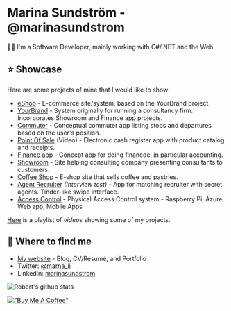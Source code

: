 # Marina Sundström - @marinasundstrom

👩‍🦰 I'm a Software Developer, mainly working with C#/.NET and the Web.

## ⭐ Showcase
Here are some projects of mine that I would like to show:

* [eShop](https://github.com/marinasundstrom/eShop) - E-commerce site/system, based on the YourBrand project.
* [YourBrand](https://github.com/marinasundstrom/YourBrand) - System originally for running a consultancy firm. Incorporates Showroom and Finance app projects.
* [Commuter](https://github.com/marinasundstrom/commuter) - Conceptual commuter app listing stops and departures based on the user's position.
* [Point Of Sale](https://youtu.be/wDP1ShXDgY8) (Video) - Electronic cash register app with product catalog and receipts.
* [Finance app](https://github.com/marinasundstrom/finance-app) - Concept app for doing financde, in particular accounting.
* [Showroom](https://github.com/marinasundstrom/showroom) -  Site helping consulting company presenting consultants to customers.
* [Coffee Shop](https://github.com/marinasundstrom/coffee-shop) - E-shop site that sells coffee and pastries.
* [Agent Recruiter](https://github.com/marinasundstrom/agent-recruiter) *(Interview test)* - App for matching recruiter with secret agents. Tinder-like swipe interface. 
* [Access Control](https://github.com/marinasundstrom/AccessControl) - Physical Access Control system - Raspberry Pi, Azure, Web app, Mobile Apps 

[Here](https://www.youtube.com/playlist?list=PLLBU--06ftFqPiAwkg3VKa2fIEhNu7J4L) is a playlist of *videos* showing some of my projects. 

## 🔗 Where to find me
- [My website](https://www.sundstrom.dev/) - Blog, CV/Résumé, and Portfolio
- Twitter: [@marna_li](https://twitter.com/marna_li)
- LinkedIn: [marinasundstrom](https://www.linkedin.com/in/marinasundstrom/)

![Robert's github stats](https://github-readme-stats.vercel.app/api/?username=marinasundstrom&show_icons=true&title_color=fff&icon_color=79ff97&text_color=9f9f9f&bg_color=151515)

[!["Buy Me A Coffee"](https://www.buymeacoffee.com/assets/img/custom_images/orange_img.png)](https://www.buymeacoffee.com/marna.li)
